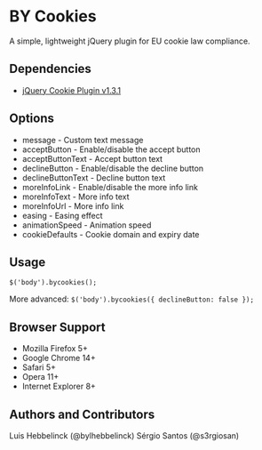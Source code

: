 # BY Cookies
A simple, lightweight jQuery plugin for EU cookie law compliance.

## Dependencies
* [jQuery Cookie Plugin v1.3.1](https://github.com/carhartl/jquery-cookie)

## Options
* message - Custom text message
* acceptButton - Enable/disable the accept button
* acceptButtonText - Accept button text
* declineButton - Enable/disable the decline button
* declineButtonText - Decline button text
* moreInfoLink - Enable/disable the more info link
* moreInfoText - More info text
* moreInfoUrl - More info link
* easing - Easing effect
* animationSpeed - Animation speed
* cookieDefaults - Cookie domain and expiry date

## Usage
`$('body').bycookies();`  

More advanced:
`$('body').bycookies({ declineButton: false });`

## Browser Support
* Mozilla Firefox 5+
* Google Chrome 14+
* Safari 5+
* Opera 11+
* Internet Explorer 8+

## Authors and Contributors
Luis Hebbelinck (@bylhebbelinck)
Sérgio Santos (@s3rgiosan)